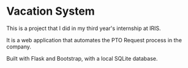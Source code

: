 # Vacation System
This is a project that I did in my third year's internship at IRIS.

It is a web application that automates the PTO Request process in the company.

Built with Flask and Bootstrap, with a local SQLite database.
